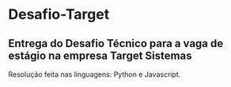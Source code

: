 # Desafio-Target

## Entrega do Desafio Técnico para a vaga de estágio na empresa Target Sistemas 

Resolução feita nas linguagens: Python e Javascript.
